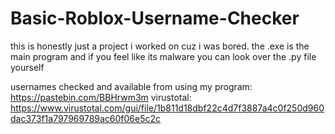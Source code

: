 # Basic-Roblox-Username-Checker


this is honestly just a project i worked on cuz i was bored. the .exe is the main program and if you feel like its malware you can look over the .py file yourself

usernames checked and available from using my program: https://pastebin.com/BBHrwm3m
virustotal: https://www.virustotal.com/gui/file/1b811d18dbf22c4d7f3887a4c0f250d960dac373f1a797969789ac60f06e5c2c
